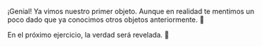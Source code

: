 ¡Genial! Ya vimos nuestro primer objeto. Aunque en realidad te mentimos un poco dado que ya conocimos otros objetos anteriormente. :grimacing:

En el próximo ejercicio, la verdad será revelada. :crystal_ball: